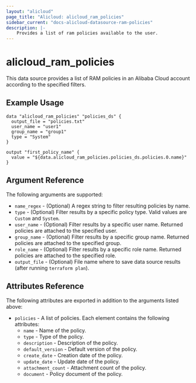 ```yaml
---
layout: "alicloud"
page_title: "Alicloud: alicloud_ram_policies"
sidebar_current: "docs-alicloud-datasource-ram-policies"
description: |-
    Provides a list of ram policies available to the user.
---
```


# alicloud\_ram\_policies

This data source provides a list of RAM policies in an Alibaba Cloud account according to the specified filters.

## Example Usage

```
data "alicloud_ram_policies" "policies_ds" {
  output_file = "policies.txt"
  user_name = "user1"
  group_name = "group1"
  type = "System"
}

output "first_policy_name" {
  value = "${data.alicloud_ram_policies.policies_ds.policies.0.name}"
}
```

## Argument Reference

The following arguments are supported:

* `name_regex` - (Optional) A regex string to filter resulting policies by name.
* `type` - (Optional) Filter results by a specific policy type. Valid values are `Custom` and `System`.
* `user_name` - (Optional) Filter results by a specific user name. Returned policies are attached to the specified user.
* `group_name` - (Optional) Filter results by a specific group name. Returned policies are attached to the specified group.
* `role_name` - (Optional) Filter results by a specific role name. Returned policies are attached to the specified role.
* `output_file` - (Optional) File name where to save data source results (after running `terraform plan`).

## Attributes Reference

The following attributes are exported in addition to the arguments listed above:

* `policies` - A list of policies. Each element contains the following attributes:
  * `name` - Name of the policy.
  * `type` - Type of the policy.
  * `description` - Description of the policy.
  * `default_version` - Default version of the policy.
  * `create_date` - Creation date of the policy.
  * `update_date` - Update date of the policy.
  * `attachment_count` - Attachment count of the policy.
  * `document` - Policy document of the policy.